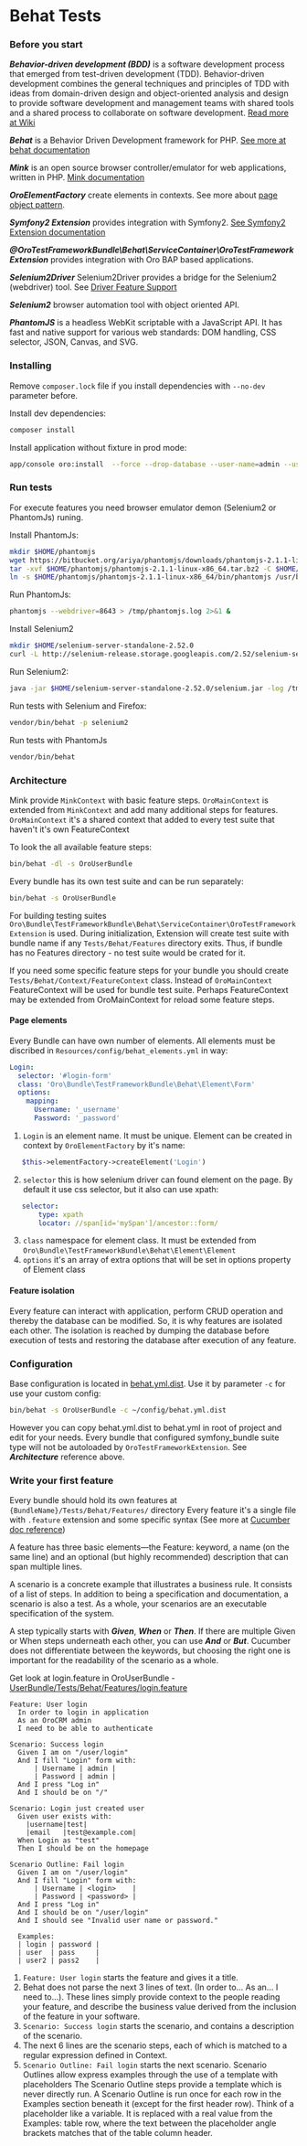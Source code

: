# Behat Tests

### Before you start

***Behavior-driven development (BDD)*** is a software development process that emerged from test-driven development (TDD).
Behavior-driven development combines the general techniques and principles of TDD 
with ideas from domain-driven design and object-oriented analysis and design to provide software development and management teams 
with shared tools and a shared process to collaborate on software development. [Read more at Wiki](https://en.wikipedia.org/wiki/Behavior-driven_development)

***Behat*** is a Behavior Driven Development framework for PHP. [See more at behat documentation](http://docs.behat.org/en/v3.0/)

***Mink*** is an open source browser controller/emulator for web applications, written in PHP. [Mink documentation](http://mink.behat.org/en/latest/)


***OroElementFactory*** create elements in contexts. See more about [page object pattern](http://www.seleniumhq.org/docs/06_test_design_considerations.jsp#page-object-design-pattern).

***Symfony2 Extension*** provides integration with Symfony2. [See Symfony2 Extension documentation](https://github.com/Behat/Symfony2Extension/blob/master/doc/index.rst)

***@OroTestFrameworkBundle\Behat\ServiceContainer\OroTestFrameworkExtension*** provides integration with Oro BAP based applications. 

***Selenium2Driver*** Selenium2Driver provides a bridge for the Selenium2 (webdriver) tool. See [Driver Feature Support](http://mink.behat.org/en/latest/guides/drivers.html)

***Selenium2*** browser automation tool with object oriented API. 

***PhantomJS*** is a headless WebKit scriptable with a JavaScript API. 
It has fast and native support for various web standards: DOM handling, CSS selector, JSON, Canvas, and SVG.

### Installing

Remove ```composer.lock``` file if you install dependencies with ```--no-dev``` parameter before.

Install dev dependencies:

```bash
composer install
```

Install application without fixture in prod mode:

```bash
app/console oro:install  --force --drop-database --user-name=admin --user-email=admin@example.com --user-firstname=John --user-lastname=Doe --user-password=admin --organization-name=OroCRM --env=prod --sample-data=n
```

### Run tests

For execute features you need browser emulator demon (Selenium2 or PhantomJs) runing.

Install PhantomJs:

```bash
mkdir $HOME/phantomjs
wget https://bitbucket.org/ariya/phantomjs/downloads/phantomjs-2.1.1-linux-x86_64.tar.bz2 -O $HOME/phantomjs/phantomjs-2.1.1-linux-x86_64.tar.bz2
tar -xvf $HOME/phantomjs/phantomjs-2.1.1-linux-x86_64.tar.bz2 -C $HOME/travis-phantomjs
ln -s $HOME/phantomjs/phantomjs-2.1.1-linux-x86_64/bin/phantomjs /usr/bin/phantomjs
```

Run PhantomJs:

```bash
phantomjs --webdriver=8643 > /tmp/phantomjs.log 2>&1 &
```

Install Selenium2

```bash
mkdir $HOME/selenium-server-standalone-2.52.0
curl -L http://selenium-release.storage.googleapis.com/2.52/selenium-server-standalone-2.52.0.jar > $HOME/selenium-server-standalone-2.52.0/selenium.jar
```

Run Selenium2:

```bash
java -jar $HOME/selenium-server-standalone-2.52.0/selenium.jar -log /tmp/webdriver.log > /tmp/webdriver_output.txt 2>&1 &
```

Run tests with Selenium and Firefox:

```bash
vendor/bin/behat -p selenium2
```

Run tests with PhantomJs

```bash
vendor/bin/behat
```

### Architecture

Mink provide ```MinkContext``` with basic feature steps.
```OroMainContext``` is extended from ```MinkContext``` and add many additional steps for features. 
```OroMainContext``` it's a shared context that added to every test suite that haven't it's own FeatureContext

To look the all available feature steps:

```bash
bin/behat -dl -s OroUserBundle
```

Every bundle has its own test suite and can be run separately:

 ```bash
 bin/behat -s OroUserBundle
 ```

For building testing suites ```Oro\Bundle\TestFrameworkBundle\Behat\ServiceContainer\OroTestFrameworkExtension``` is used.
During initialization, Extension will create test suite with bundle name if any ```Tests/Behat/Features``` directory exits.
Thus, if bundle has no Features directory - no test suite would be crated for it.

If you need some specific feature steps for your bundle you should create ```Tests/Behat/Context/FeatureContext``` class.
Instead of ```OroMainContext``` FeatureContext will be used for bundle test suite.
Perhaps FeatureContext may be extended from OroMainContext for reload some feature steps.

#### Page elements

Every Bundle can have own number of elements. All elements must be discribed in ```Resources/config/behat_elements.yml``` in way:

```yml
Login:
  selector: '#login-form'
  class: 'Oro\Bundle\TestFrameworkBundle\Behat\Element\Form'
  options:
    mapping:
      Username: '_username'
      Password: '_password'
```

1. ```Login``` is an element name. It must be unique.
 Element can be created in context by ```OroElementFactory``` by it's name:
 
 ```php
    $this->elementFactory->createElement('Login')
 ```

2. ```selector``` this is how selenium driver can found element on the page. By default it use css selector, but it also can use xpath:

 ```yml
    selector:
        type: xpath
        locator: //span[id='mySpan']/ancestor::form/
 ```
 
3. ```class``` namespace for element class. It must be extended from ```Oro\Bundle\TestFrameworkBundle\Behat\Element\Element```
4. ```options``` it's an array of extra options that will be set in options property of Element class

#### Feature isolation

Every feature can interact with application, perform CRUD operation and thereby the database can be modified.
So, it is why features are isolated each other. The isolation is reached by dumping the database before execution of tests and restoring the database after execution of any feature.

### Configuration

Base configuration is located in [behat.yml.dist](../../config/behat.yml.dist).
Use it by parameter ```-c``` for use your custom config:

```bash
bin/behat -s OroUserBundle -c ~/config/behat.yml.dist
```

However you can copy behat.yml.dist to behat.yml in root of project and edit for your needs.
Every bundle that configured symfony_bundle suite type will not be autoloaded by ```OroTestFrameworkExtension```. 
See ***Architecture*** reference above.

### Write your first feature

Every bundle should hold its own features at ```{BundleName}/Tests/Behat/Features/``` directory
Every feature it's a single file with ```.feature``` extension and some specific syntax (See more at [Cucumber doc reference](https://cucumber.io/docs/reference))

A feature has three basic elements—the Feature: keyword, a name (on the same line) 
and an optional (but highly recommended) description that can span multiple lines.

A scenario is a concrete example that illustrates a business rule. It consists of a list of steps.
In addition to being a specification and documentation, a scenario is also a test. 
As a whole, your scenarios are an executable specification of the system.

A step typically starts with ***Given***, ***When*** or ***Then***. 
If there are multiple Given or When steps underneath each other, you can use ***And*** or ***But***. 
Cucumber does not differentiate between the keywords, but choosing the right one is important for the readability of the scenario as a whole.

Get look at login.feature in OroUserBundle - [UserBundle/Tests/Behat/Features/login.feature](../../../../UserBundle/Tests/Behat/Features/login.feature)

```gherkin
Feature: User login
  In order to login in application
  As an OroCRM admin
  I need to be able to authenticate

Scenario: Success login
  Given I am on "/user/login"
  And I fill "Login" form with:
      | Username | admin |
      | Password | admin |
  And I press "Log in"
  And I should be on "/"

Scenario: Login just created user
  Given user exists with:
    |username|test|
    |email   |test@example.com|
  When Login as "test"
  Then I should be on the homepage

Scenario Outline: Fail login
  Given I am on "/user/login"
  And I fill "Login" form with:
      | Username | <login>    |
      | Password | <password> |
  And I press "Log in"
  And I should be on "/user/login"
  And I should see "Invalid user name or password."

  Examples:
  | login | password |
  | user  | pass     |
  | user2 | pass2    |
```

1. ```Feature: User login``` starts the feature and gives it a title.
2. Behat does not parse the next 3 lines of text. (In order to... As an... I need to...). 
These lines simply provide context to the people reading your feature, 
and describe the business value derived from the inclusion of the feature in your software.
3. ```Scenario: Success login``` starts the scenario, 
and contains a description of the scenario.
4. The next 6 lines are the scenario steps, each of which is matched to a regular expression defined in Context. 
5. ```Scenario Outline: Fail login``` starts the next scenario. Scenario Outlines allow express examples through the use of a template with placeholders
 The Scenario Outline steps provide a template which is never directly run. A Scenario Outline is run once for each row in the Examples section beneath it (except for the first header row).
 Think of a placeholder like a variable. It is replaced with a real value from the Examples: table row, where the text between the placeholder angle brackets matches that of the table column header. 
